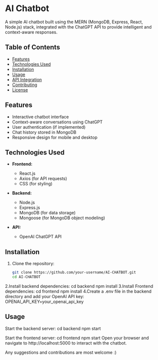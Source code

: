 # AI Chatbot

A simple AI chatbot built using the MERN (MongoDB, Express, React, Node.js) stack, integrated with the ChatGPT API to provide intelligent and context-aware responses.

## Table of Contents

- [Features](#features)
- [Technologies Used](#technologies-used)
- [Installation](#installation)
- [Usage](#usage)
- [API Integration](#api-integration)
- [Contributing](#contributing)
- [License](#license)

## Features

- Interactive chatbot interface
- Context-aware conversations using ChatGPT
- User authentication (if implemented)
- Chat history stored in MongoDB
- Responsive design for mobile and desktop

## Technologies Used

- **Frontend:**
  - React.js
  - Axios (for API requests)
  - CSS (for styling)

- **Backend:**
  - Node.js
  - Express.js
  - MongoDB (for data storage)
  - Mongoose (for MongoDB object modeling)

- **API:**
  - OpenAI ChatGPT API

## Installation

1. Clone the repository:
   ```bash
   git clone https://github.com/your-username/AI-CHATBOT.git
   cd AI-CHATBOT
2.Install backend dependencies:
  cd backend
  npm install
3.Install Frontend dependencies:
  cd frontend
  npm install
4.Create a .env file in the backend directory and add your OpenAI API key:
  OPENAI_API_KEY=your_openai_api_key

## Usage
Start the backend server:
cd backend
npm start

Start the frontend server:
cd frontend
npm start
Open your browser and navigate to http://localhost:5000 to interact with the chatbot.


Any suggestions and contributions are most welcome :)
